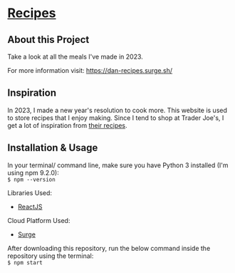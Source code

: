 # [Recipes](https://dan-recipes.surge.sh/)

## About this Project

Take a look at all the meals I've made in 2023.

For more information visit: https://dan-recipes.surge.sh/

## Inspiration

In 2023, I made a new year's resolution to cook more. This website is used to store recipes that I enjoy making. Since I tend to shop at Trader Joe's, I get a lot of inspiration from [their recipes](https://www.traderjoes.com/home/recipes).

## Installation & Usage

In your terminal/ command line, make sure you have Python 3 installed (I'm using npm 9.2.0):
<br>
    `$ npm --version`

Libraries Used:

- [ReactJS](https://reactjs.org/)

Cloud Platform Used:

- [Surge](https://surge.sh/)

After downloading this repository, run the below command inside the repository using the terminal:
<br>
    `$ npm start`
